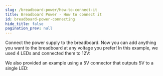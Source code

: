 ```yaml
---
slug: /breadboard-power/how-to-connect-it
title: Breadboard Power - How to connect it
id: breadboard-power-connecting
hide_title: false
pagination_prev: null
---
```

Connect the power supply to the breadboard. Now you can add anything you want to the breadboard at any voltage you prefer! In this example, we used 4 LEDs and connected them to 12V:

<CenteredImage src="/img/breadboard-power/connections1.png" alt="Breadboard connections"/>

We also provided an example using a 5V connector that outputs 5V to a single LED:

<CenteredImage src="/img/breadboard-power/connections2.png" alt="Breadboard connections"/>
